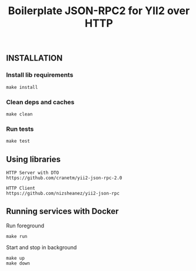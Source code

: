 <h1 align="center">Boilerplate JSON-RPC2 for YII2 over HTTP</h1>
<br>

INSTALLATION
------------
### Install lib requirements
~~~
make install
~~~
### Clean deps and caches
~~~
make clean
~~~

### Run tests
~~~
make test
~~~

Using libraries
-------------------

    HTTP Server with DTO
    https://github.com/cranetm/yii2-json-rpc-2.0

    HTTP Client
    https://github.com/nizsheanez/yii2-json-rpc

Running services with Docker
-------------------
 Run foreground 
~~~
make run
~~~

Start and stop in background
~~~
make up
make down
~~~
